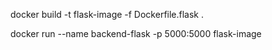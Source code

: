 docker build -t flask-image -f Dockerfile.flask .

docker run --name backend-flask -p 5000:5000 flask-image